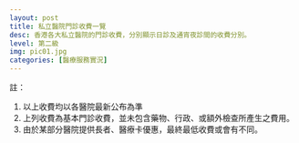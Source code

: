 ```yaml
---
layout: post
title: 私立醫院門診收費一覽
desc: 香港各大私立醫院的門診收費，分別顯示日診及通宵夜診間的收費分別。
level: 第二級
img: pic01.jpg
categories: [醫療服務實況]
---
```

<script src="{{ "/assets/plugins/highcharts/plugin.js" | relative_url }}"></script>
<div id="highcharts"></div>

註：

1. 以上收費均以各醫院最新公布為準
2. 上列收費為基本門診收費，並未包含藥物、行政、或額外檢查所產生之費用。
3. 由於某部分醫院提供長者、醫療卡優惠，最終最低收費或會有不同。

<script>
require(['highcharts','highcharts-data'], function(Highcharts, data) { 
  var options = {
      "chart": {
          "type": "columnrange",
          "inverted": true,
          "polar": false
      },
      "plotOptions": {
          "series": {
              "animation": false,
              "minPointLength": 5,
              "lineWidth": 5,
              "dataLabels": {
                  "enabled": true,
                  "style": {
                      "color": "contrast",
                      "fontSize": "11px",
                      "fontWeight": "",
                      "textOutline": "1px 1px contrast"
                  }
              }
          }
      },
      "title": {
          "text": ""
      },
      "subtitle": {
          "text": ""
      },
      "credits": {
          "enabled": false
      },
      "tooltip": {
          "shared": true
      },
      "data": {
        "rows": {{ site.data.PRIVATEOPDPRICE | jsonify }}
      }
  };
  console.log(data);
  Highcharts.chart("highcharts", options);
});
</script>
